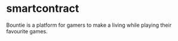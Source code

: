 # smartcontract
Bountie is a platform for gamers to make a living while playing their favourite games.

